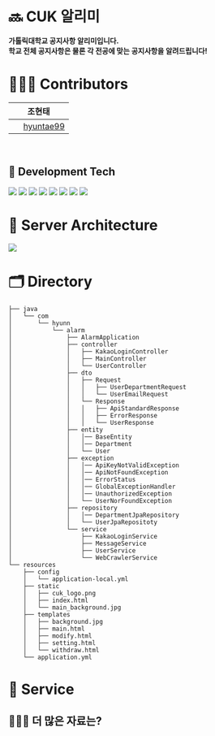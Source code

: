 # 🔜 CUK 알리미
**가톨릭대학교 공지사항 알리미입니다.<br>
학교 전체 공지사항은 물론 각 전공에 맞는 공지사항을 알려드립니다!**
<br>

# 👨🏻‍💻 Contributors
| <div align = center>조현태 </div>                                                                                                                                                                                                                                                                                                              |
|:--------------------------------------------------------------------------------------------------------------------------------------------------------------------------------------------------------------------------------------------------------------------------------------------------------------------------------------------|
| <div align = center> <img src = "https://oopy.lazyrockets.com/api/v2/notion/image?src=https%3A%2F%2Fnoticon-static.tammolo.com%2Fdgggcrkxq%2Fimage%2Fupload%2Fv1567128822%2Fnoticon%2Fosiivsvhnu4nt8doquo0.png&blockId=865f4b2a-5198-49e8-a173-0f893a4fed45&width=256" width = "17" height = "17"/> [hyuntae99](https://github.com/hyuntae99)|</div> 
<br>

## 📖 Development Tech
<img src="https://img.shields.io/badge/java-007396?style=for-the-badge&logo=java&logoColor=white">
<img src="https://img.shields.io/badge/mysql-4479A1?style=for-the-badge&logo=mysql&logoColor=white">
<img src="https://img.shields.io/badge/spring-6DB33F?style=for-the-badge&logo=spring&logoColor=white">
<img src="https://img.shields.io/badge/springboot-6DB33F?style=for-the-badge&logo=springboot&logoColor=white">
<img src="https://img.shields.io/badge/amazonaws-232F3E?style=for-the-badge&logo=amazonaws&logoColor=white">
<img src="https://img.shields.io/badge/gradle-02303A?style=for-the-badge&logo=gradle&logoColor=white">
<img src="https://img.shields.io/badge/nginx-%23009639.svg?style=for-the-badge&logo=nginx&logoColor=white">
<img src="https://img.shields.io/badge/github%20actions-%232671E5.svg?style=for-the-badge&logo=githubactions&logoColor=white">
<br>

# 💼 Server Architecture
<img src="https://velog.velcdn.com/images/jmjmjmz732002/post/a6c7a7be-ff27-4723-bfe2-d458ed641fab/image.png">
<br>

# 🗂️ Directory
```
├── java
│   └── com
│       └── hyunn
│           └── alarm
│               ├── AlarmApplication
│               ├── controller
│               │   ├── KakaoLoginController
│               │   ├── MainController
│               │   └── UserController
│               ├── dto
│               │   ├── Request
│               │   │   ├── UserDepartmentRequest
│               │   │   └── UserEmailRequest
│               │   └── Response
│               │   │   ├── ApiStandardResponse
│               │   │   ├── ErrorResponse
│               │   │   └── UserResponse
│               ├── entity
│               │   │── BaseEntity
│               │   │── Department
│               │   └── User
│               ├── exception
│               │   │── ApiKeyNotValidException
│               │   │── ApiNotFoundException
│               │   │── ErrorStatus
│               │   │── GlobalExceptionHandler
│               │   │── UnauthorizedException
│               │   └── UserNorFoundException
│               ├── repository
│               │   │── DepartmentJpaRepository
│               │   └── UserJpaRepositoty
│               └── service
│                   ├── KakaoLoginService
│                   ├── MessageService
│                   ├── UserService
│                   └── WebCrawlerService
└── resources
    ├── config 
    │   └── application-local.yml
    ├── static
    │   ├── cuk_logo.png
    │   ├── index.html
    │   └── main_background.jpg
    ├── templates
    │   ├── background.jpg
    │   ├── main.html
    │   ├── modify.html
    │   ├── setting.html
    │   └── withdraw.html
    └── application.yml
```

# 📝 Service


## 🙋🏻‍♀️ 더 많은 자료는?
